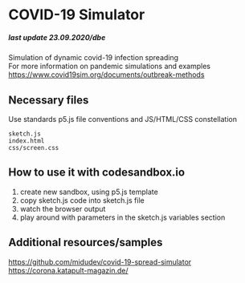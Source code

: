 # COVID-19 Simulator  

##### last update 23.09.2020/dbe

Simulation of dynamic covid-19 infection spreading </br>
For more information on pandemic simulations and examples https://www.covid19sim.org/documents/outbreak-methods

## Necessary files

Use standards p5.js file conventions and JS/HTML/CSS constellation
```
sketch.js
index.html
css/screen.css
```

## How to use it with codesandbox.io

1. create new sandbox, using p5.js template
1. copy sketch.js code into sketch.js file
1. watch the browser output
1. play around with parameters in the sketch.js variables section 

## Additional resources/samples
https://github.com/midudev/covid-19-spread-simulator </br>
https://corona.katapult-magazin.de/

